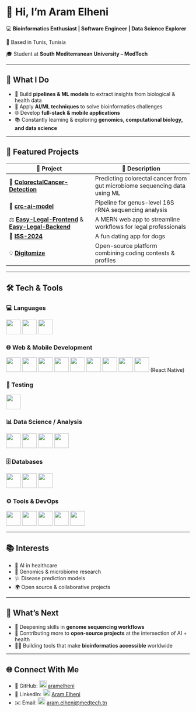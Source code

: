 # 👋 Hi, I’m **Aram Elheni**

💻 **Bioinformatics Enthusiast | Software Engineer | Data Science Explorer**  

📍 Based in Tunis, Tunisia  

🎓 Student at **South Mediterranean University – MedTech**

---

## 🚀 What I Do

* 🧬 Build **pipelines & ML models** to extract insights from biological & health data  
* 🤖 Apply **AI/ML techniques** to solve bioinformatics challenges  
* 🌐 Develop **full-stack & mobile applications**  
* 📚 Constantly learning & exploring **genomics, computational biology, and data science**

---

## 📂 Featured Projects

| 🌟 Project | 🔎 Description |
| --- | --- |
| 🧬 [**ColorectalCancer-Detection**](https://github.com/aramelheni/ColorectalCancer-Detection) | Predicting colorectal cancer from gut microbiome sequencing data using ML |
| 🧪 [**crc-ai-model**](https://github.com/aramelheni/crc-ai-model) | Pipeline for genus-level 16S rRNA sequencing analysis |
| ⚖️ [**Easy-Legal-Frontend**](https://github.com/aramelheni/Easy-Legal) & [**Easy-Legal-Backend**](https://github.com/aramelheni/Easy-Legal-Backend) | A MERN web app to streamline workflows for legal professionals |
| 🐶 [**ISS-2024**](https://github.com/YoussefJaziri456/ISS-2024) | A fun dating app for dogs |
| 💡 [**Digitomize**](https://github.com/aramelheni/digitomize) | Open-source platform combining coding contests & profiles |

---

## 🛠 Tech & Tools

### 💻 Languages
<img src="https://cdn.jsdelivr.net/gh/devicons/devicon/icons/c/c-original.svg" width="40"/> 
<img src="https://cdn.jsdelivr.net/gh/devicons/devicon/icons/java/java-original.svg" width="40"/> 
<img src="https://cdn.jsdelivr.net/gh/devicons/devicon/icons/python/python-original.svg" width="40"/> 

### 🌐 Web & Mobile Development
<img src="https://cdn.jsdelivr.net/gh/devicons/devicon/icons/html5/html5-original.svg" width="40"/>
<img src="https://cdn.jsdelivr.net/gh/devicons/devicon/icons/css3/css3-original.svg" width="40"/>
<img src="https://cdn.jsdelivr.net/gh/devicons/devicon/icons/javascript/javascript-original.svg" width="40"/>
<img src="https://cdn.jsdelivr.net/gh/devicons/devicon/icons/react/react-original.svg" width="40"/>
<img src="https://cdn.jsdelivr.net/gh/devicons/devicon/icons/nodejs/nodejs-original.svg" width="40"/>
<img src="https://cdn.jsdelivr.net/gh/devicons/devicon/icons/express/express-original.svg" width="40"/>
<img src="https://cdn.jsdelivr.net/gh/devicons/devicon/icons/redux/redux-original.svg" width="40"/>
<img src="https://cdn.jsdelivr.net/gh/devicons/devicon/icons/kotlin/kotlin-original.svg" width="40"/>
<img src="https://cdn.jsdelivr.net/gh/devicons/devicon/icons/react/react-original.svg" width="40"/> (React Native)

### 🧪 Testing
<img src="https://cdn.jsdelivr.net/gh/devicons/devicon/icons/junit/junit-plain.svg" width="40"/>

### 📊 Data Science / Analysis
<img src="https://cdn.jsdelivr.net/gh/devicons/devicon/icons/pandas/pandas-original.svg" width="40"/> 
<img src="https://cdn.jsdelivr.net/gh/devicons/devicon/icons/numpy/numpy-original.svg" width="40"/> 
<img src="https://cdn.jsdelivr.net/gh/devicons/devicon/icons/matplotlib/matplotlib-original.svg" width="40"/> 
<img src="https://cdn.jsdelivr.net/gh/devicons/devicon/icons/r/r-original.svg" width="40"/> 

### 🗄 Databases
<img src="https://cdn.jsdelivr.net/gh/devicons/devicon/icons/mongodb/mongodb-original.svg" width="40"/>
<img src="https://cdn.jsdelivr.net/gh/devicons/devicon/icons/firebase/firebase-plain.svg" width="40"/>
<img src="https://cdn.jsdelivr.net/gh/devicons/devicon/icons/mysql/mysql-original.svg" width="40"/>

### ⚙️ Tools & DevOps
<img src="https://cdn.jsdelivr.net/gh/devicons/devicon/icons/git/git-original.svg" width="40"/>
<img src="https://cdn.jsdelivr.net/gh/devicons/devicon/icons/aws/aws-original.svg" width="40"/>
<img src="https://cdn.jsdelivr.net/gh/devicons/devicon/icons/kubernetes/kubernetes-plain.svg" width="40"/>
<img src="https://cdn.jsdelivr.net/gh/devicons/devicon/icons/docker/docker-original.svg" width="40"/>
<img src="https://cdn.jsdelivr.net/gh/devicons/devicon/icons/postman/postman-original.svg" width="40"/>

---

## 📚 Interests

* 🧠 AI in healthcare  
* 🧬 Genomics & microbiome research  
* 🩺 Disease prediction models  
* 🌍 Open source & collaborative projects  

---

## 🌱 What’s Next

* 🚀 Deepening skills in **genome sequencing workflows**  
* 🤝 Contributing more to **open-source projects** at the intersection of AI + health  
* 🧑‍🏫 Building tools that make **bioinformatics accessible** worldwide  

---

## 🌐 Connect With Me

* 🐙 GitHub: <img src="https://cdn.jsdelivr.net/gh/devicons/devicon/icons/github/github-original.svg" width="20"/> [aramelheni](https://github.com/aramelheni)  
* 💼 LinkedIn: <img src="https://cdn.jsdelivr.net/gh/devicons/devicon/icons/linkedin/linkedin-original.svg" width="20"/> [Aram Elheni](https://www.linkedin.com/in/aram-elheni-b76917277/)  
* ✉️ Email: <img src="https://cdn.jsdelivr.net/gh/devicons/devicon/icons/google/google-original.svg" width="20"/> aram.elheni@medtech.tn
